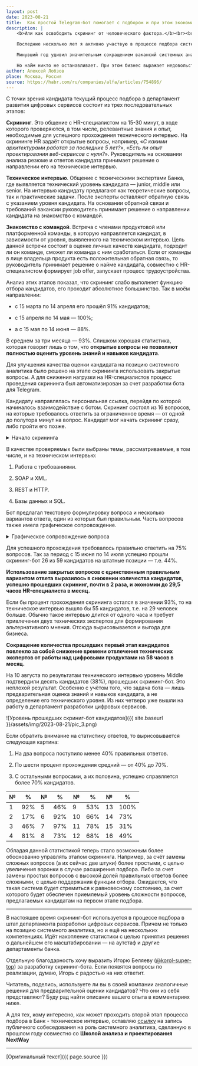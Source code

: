 ```yaml
---
layout: post
date: 2023-08-21
title:  Как простой Telegram-бот помогает с подбором и при этом экономит деньги
description: |
    <b>Или как освободить скрининг от человеческого фактора.</b><br><br>

    Последние несколько лет я активно участвую в процессе подбора системных аналитиков в департамент развития цифровых сервисов. Начинал с проведения скринингов и технических интервью, а уже будучи руководителем направления, принимал решение о распределении кандидатов по командам и их трудоустройстве.<br><br>

    Минувший год удивил значительным сокращением вакансий системных аналитиков на позицию junior. Бизнес, финансирующий деятельность команд, в большей степени заинтересован в найме опытных специалистов, способных сразу приступить к разработке новых цифровых продуктов. Всё меньше команд готовы вкладываться в развитие начинающих специалистов.<br><br>

    Но найм никто не останавливает. При этом бизнес выражает недовольство из-за отвлечения технических экспертов от работы над продуктами для проведения технических интервью. А многие кандидаты демонстрируют знания и навыки на уровне junior, что также не бьется с потребностями бизнеса. Поэтому было решено проанализировать процесс подбора и найти точки роста, чтобы закрывать потребности в найме с минимальными затратами времени технических экспертов. В результате появился скрининг-бот, о котором речь пойдет ниже.
author: Алексей Лобзов
place: Москва, Россия
source: https://habr.com/ru/companies/alfa/articles/754896/
---
```


С точки зрения кандидата текущий процесс подбора в департамент развития цифровых сервисов состоит из трех последовательных этапов:

**Скрининг**. Это общение с HR-специалистом на 15-30 минут, в ходе которого проверяются, в том числе, релевантные знания и опыт, необходимые для успешного прохождения технического интервью. На скрининге HR задаёт открытые вопросы, например, «*С какими архитектурами работал за последние 5 лет?*», «*Есть ли опыт проектирования веб-сервисов с нуля?*». Руководитель на основании анализа резюме и ответов кандидата принимает решение о направлении его на техническое интервью.

**Техническое интервью**. Общение с техническими экспертами Банка, где выявляется технический уровень кандидата — junior, middle или senior. На интервью кандидату предлагают как теоретические вопросы, так и практические задачи. После эксперты оставляют обратную связь с указанием уровня кандидата. На основании обратной связи и требований вакансии руководитель принимает решение о направлении кандидата на знакомство с командой.

**Знакомство с командой**. Встреча с членами продуктовой или платформенной команды, в которую направляется кандидат, в зависимости от уровня, выявленного на техническом интервью. Цель данной встречи состоит в оценке личных качеств кандидата, подходит ли он команде, сможет ли команда с ним сработаться. Если от команды в лице владельца продукта есть положительная обратная связь, то руководитель принимает решение о найме кандидата, совместно с HR-специалистом формирует job offer, запускает процесс трудоустройства.

Анализ этих этапов показал, что скрининг слабо выполняет функцию отбора кандидатов, его проходит абсолютное большинство. Так в моём направлении:

* с 15 марта по 14 апреля его прошёл 91% кандидатов;

* с 15 апреля по 14 мая — 100%;

* а с 15 мая по 14 июня — 88%.

В среднем за три месяца — 93%. Слишком хорошая статистика, которая говорит лишь о том, что **открытые вопросы не позволяют полностью оценить уровень знаний и навыков кандидата**.

Для улучшения качества оценки кандидата на позицию системного аналитика было решено на этапе скрининга использовать закрытые вопросы. А для снижения нагрузки на HR-специалистов процесс проведения скрининга был автоматизирован за счет разработки бота для Telegram. 

Кандидату направлялась персональная ссылка, перейдя по которой начиналось взаимодействие с ботом. Скрининг состоял из 16 вопросов, на которые требовалось ответить за ограниченное время — от одной до полутора минут на вопрос. Кандидат мог начать скрининг сразу, либо пройти его позже.

<details>
  <summary>Начало скрининга</summary>
  <img src="{{ site.baseurl }}/assets/img/2023-08-21/pic_1.png" alt="Начало скрининга"/>
</details>

В качестве проверяемых были выбраны темы, рассматриваемые, в том числе, и на техническом интервью:

1. Работа с требованиями.

2. SOAP и XML.

3. REST и HTTP.

4. Базы данных и SQL.

Бот предлагал текстовую формулировку вопроса и несколько вариантов ответа, один из которых был правильным. Часть вопросов также имела графическое сопровождение.

<details>
  <summary>Графическое сопровождение вопроса</summary>
  <img src="{{ site.baseurl }}/assets/img/2023-08-21/pic_2.png" alt="Графическое сопровождение вопроса"/>
</details>

Для успешного прохождения требовалось правильно ответить на 75% вопросов. Так за период с 15 июня по 14 июля успешно прошли скрининг-бот 26 из 59 кандидатов на штатные позиции — т.е. 44%. 

**Использование закрытых вопросов с единственным правильным вариантом ответа выразилось в снижении количества кандидатов, успешно прошедших скрининг, почти в 2 раза, и экономии до 29,5 часов HR-специалиста в месяц.**

Если бы процент прохождения скрининга остался в значении 93%, то на техническое интервью вышло бы 55 кандидатов, т.е. на 29 человек больше. Обычно такое интервью длится от одного часа и требует привлечения двух технических экспертов для формирования альтернативного мнения. Отсюда вырисовывается и выгода для бизнеса.

**Сокращение количества прошедших первый этап кандидатов повлекло за собой снижение времени отвлечения технических экспертов от работы над цифровыми продуктами на 58 часов в месяц.**

На 10 августа по результатам технического интервью уровень Middle подтвердили десять кандидатов (38%), прошедших скрининг-бот. Это неплохой результат. Особенно с учётом того, что задача бота — лишь предварительная оценка знаний и навыков кандидата, а не определение его технического уровня. Из них четверо уже вышли на работу в департамент разработки цифровых сервисов.

![Уровень прошедших скриниг-бот кандидатов]({{ site.baseurl }}/assets/img/2023-08-21/pic_3.png)

Если обратить внимание на статистику ответов, то вырисовывается следующая картина:

1. На два вопроса поступило менее 40% правильных ответов.

2. По шести процент прохождения средний — от 40% до 70%.

3. С остальными вопросами, а их половина, успешно справляется более 70% кандидатов.

|№    |%    |№    |%    |№    |%    |№    |%
|---- |---- |---- |---- |---- |---- |---- |----
|1    |92%  |5    |46%  |9    |53%  |13   |100%
|2    |17%  |6    |92%  |10   |66%  |14   |73% 
|3    |46%  |7    |97%  |11   |78%  |15   |31% 
|4    |81%  |8    |73%  |12   |68%  |16   |49% 

Обладая данной статистикой теперь стало возможным более обоснованно управлять этапом скрининга. Например, за счёт замены сложных вопросов (а их сейчас две штуки) более простыми, с целью увеличения воронки в случае расширения подбора. Либо за счет замены простых вопросов с высокой долей правильных ответов более сложными, с целью поддержания функции отбора. Ожидается, что такая система будет стремиться к равновесному состоянию, за счет которого будет обеспечен приемлемый уровень сложности вопросов, предлагаемых кандидатам на первом этапе подбора.

---

В настоящее время скрининг-бот используется в процессе подбора в штат департамента разработки цифровых сервисов. Причем не только на позицию системного аналитика, но и ещё на нескольких компетенциях. Идёт накопление статистики с целью принятия решения о дальнейшем его масштабировании — на аутстаф и другие департаменты банка.

Отдельную благодарность хочу выразить Игорю Беляеву ([@korol-super-top](https://habr.com/ru/users/korol-super-top/)) за разработку скрининг-бота. Если появятся вопросы по реализации, думаю, Игорь с радостью на них ответит.

Читатель, поделись, используете ли вы в своей компании аналогичные решения для предварительной оценки кандидатов? Что они из себя представляют? Буду рад найти описание вашего опыта в комментариях ниже.

А для тех, кому интересно, как может проходить второй этап процесса подбора в Банк - техническое интервью, оставляю [ссылку](https://www.youtube.com/watch?v=vIiF_OZgkQc) на запись публичного собеседования на роль системного аналитика, сделанную в прошлом году совместно со **Школой анализа и проектирования NextWay**

---

[Оригинальный текст]({{ page.source }})
